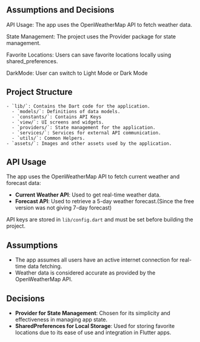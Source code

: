 ## Assumptions and Decisions

API Usage: The app uses the OpenWeatherMap API to fetch weather data.

State Management: The project uses the Provider package for state management.

Favorite Locations: Users can save favorite locations locally using shared_preferences.

DarkMode: User can switch to Light Mode or Dark Mode

## Project Structure
```
- `lib/`: Contains the Dart code for the application.
  - `models/`: Definitions of data models.
  - `constants/`: Contains API Keys
  - `view/`: UI screens and widgets.
  - `providers/`: State management for the application.
  - `services/`: Services for external API communication.
  - `utils/`: Common Helpers.
- `assets/`: Images and other assets used by the application.
```
## API Usage

The app uses the OpenWeatherMap API to fetch current weather and forecast data:

- **Current Weather API**: Used to get real-time weather data.
- **Forecast API**: Used to retrieve a 5-day weather forecast.(Since the free version was not giving 7-day forecast)

API keys are stored in `lib/config.dart` and must be set before building the project.

## Assumptions

- The app assumes all users have an active internet connection for real-time data fetching.
- Weather data is considered accurate as provided by the OpenWeatherMap API.

## Decisions

- **Provider for State Management**: Chosen for its simplicity and effectiveness in managing app state.
- **SharedPreferences for Local Storage**: Used for storing favorite locations due to its ease of use and integration in Flutter apps.
